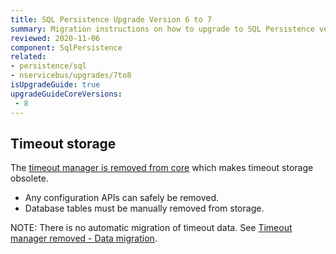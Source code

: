 ```yaml
---
title: SQL Persistence Upgrade Version 6 to 7
summary: Migration instructions on how to upgrade to SQL Persistence version 7
reviewed: 2020-11-06
component: SqlPersistence
related:
- persistence/sql
- nservicebus/upgrades/7to8
isUpgradeGuide: true
upgradeGuideCoreVersions:
 - 8
---
```


## Timeout storage

The [timeout manager is removed from core](/nservicebus/upgrades/7to8/#timeout-manager-removed) which makes timeout storage obsolete.

- Any configuration APIs can safely be removed.
- Database tables must be manually removed from storage.

NOTE: There is no automatic migration of timeout data. See [Timeout manager removed - Data migration](/nservicebus/upgrades/7to8/#timeout-manager-removed-data-migration).
